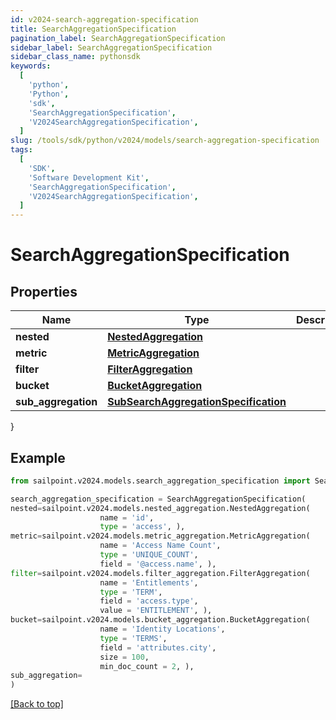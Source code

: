 ```yaml
---
id: v2024-search-aggregation-specification
title: SearchAggregationSpecification
pagination_label: SearchAggregationSpecification
sidebar_label: SearchAggregationSpecification
sidebar_class_name: pythonsdk
keywords:
  [
    'python',
    'Python',
    'sdk',
    'SearchAggregationSpecification',
    'V2024SearchAggregationSpecification',
  ]
slug: /tools/sdk/python/v2024/models/search-aggregation-specification
tags:
  [
    'SDK',
    'Software Development Kit',
    'SearchAggregationSpecification',
    'V2024SearchAggregationSpecification',
  ]
---
```


# SearchAggregationSpecification

## Properties

| Name | Type | Description | Notes |
| --- | --- | --- | --- |
| **nested** | [**NestedAggregation**](nested-aggregation) |  | [optional] |
| **metric** | [**MetricAggregation**](metric-aggregation) |  | [optional] |
| **filter** | [**FilterAggregation**](filter-aggregation) |  | [optional] |
| **bucket** | [**BucketAggregation**](bucket-aggregation) |  | [optional] |
| **sub_aggregation** | [**SubSearchAggregationSpecification**](sub-search-aggregation-specification) |  | [optional] |

}

## Example

```python
from sailpoint.v2024.models.search_aggregation_specification import SearchAggregationSpecification

search_aggregation_specification = SearchAggregationSpecification(
nested=sailpoint.v2024.models.nested_aggregation.NestedAggregation(
                    name = 'id',
                    type = 'access', ),
metric=sailpoint.v2024.models.metric_aggregation.MetricAggregation(
                    name = 'Access Name Count',
                    type = 'UNIQUE_COUNT',
                    field = '@access.name', ),
filter=sailpoint.v2024.models.filter_aggregation.FilterAggregation(
                    name = 'Entitlements',
                    type = 'TERM',
                    field = 'access.type',
                    value = 'ENTITLEMENT', ),
bucket=sailpoint.v2024.models.bucket_aggregation.BucketAggregation(
                    name = 'Identity Locations',
                    type = 'TERMS',
                    field = 'attributes.city',
                    size = 100,
                    min_doc_count = 2, ),
sub_aggregation=
)

```

[[Back to top]](#)
